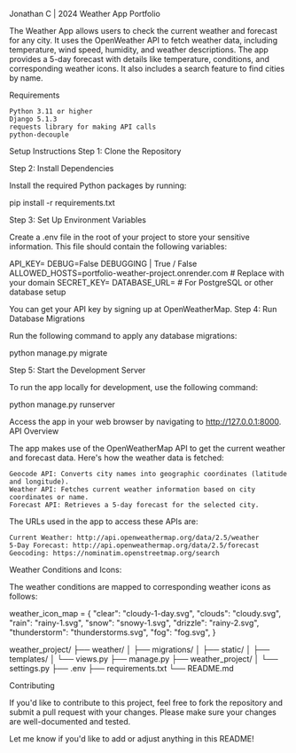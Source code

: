 Jonathan C | 2024
Weather App 
Portfolio

The Weather App allows users to check the current weather and forecast for any city. It uses the OpenWeather API to fetch weather data, including temperature, wind speed, humidity, and weather descriptions. The app provides a 5-day forecast with details like temperature, conditions, and corresponding weather icons. It also includes a search feature to find cities by name.

Requirements

    Python 3.11 or higher
    Django 5.1.3
    requests library for making API calls
    python-decouple 

Setup Instructions
Step 1: Clone the Repository

Step 2: Install Dependencies

Install the required Python packages by running:

pip install -r requirements.txt

Step 3: Set Up Environment Variables

Create a .env file in the root of your project to store your sensitive information. This file should contain the following variables:

API_KEY=<your-openweathermap-api-key>
DEBUG=False DEBUGGING | True / False
ALLOWED_HOSTS=portfolio-weather-project.onrender.com  # Replace with your domain
SECRET_KEY=<your-secret-key>
DATABASE_URL=<your-database-url>  # For PostgreSQL or other database setup

You can get your API key by signing up at OpenWeatherMap.
Step 4: Run Database Migrations

Run the following command to apply any database migrations:

python manage.py migrate

Step 5: Start the Development Server

To run the app locally for development, use the following command:

python manage.py runserver

Access the app in your web browser by navigating to http://127.0.0.1:8000.
API Overview

The app makes use of the OpenWeatherMap API to get the current weather and forecast data. Here's how the weather data is fetched:

    Geocode API: Converts city names into geographic coordinates (latitude and longitude).
    Weather API: Fetches current weather information based on city coordinates or name.
    Forecast API: Retrieves a 5-day forecast for the selected city.

The URLs used in the app to access these APIs are:

    Current Weather: http://api.openweathermap.org/data/2.5/weather
    5-Day Forecast: http://api.openweathermap.org/data/2.5/forecast
    Geocoding: https://nominatim.openstreetmap.org/search

Weather Conditions and Icons:

The weather conditions are mapped to corresponding weather icons as follows:

weather_icon_map = {
    "clear": "cloudy-1-day.svg",
    "clouds": "cloudy.svg",
    "rain": "rainy-1.svg",
    "snow": "snowy-1.svg",
    "drizzle": "rainy-2.svg",
    "thunderstorm": "thunderstorms.svg",
    "fog": "fog.svg",
}

weather_project/
├── weather/
│   ├── migrations/
│   ├── static/
│   ├── templates/
│   └── views.py
├── manage.py
├── weather_project/
│   └── settings.py
├── .env
├── requirements.txt
└── README.md

Contributing

If you'd like to contribute to this project, feel free to fork the repository and submit a pull request with your changes. Please make sure your changes are well-documented and tested.

Let me know if you'd like to add or adjust anything in this README!
